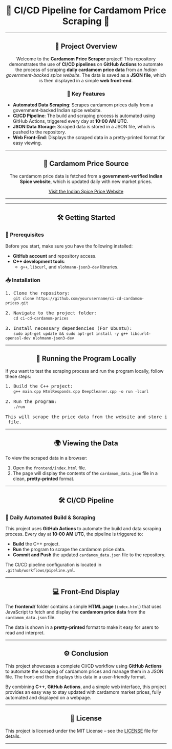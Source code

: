 <h1 align="center">🍃 CI/CD Pipeline for Cardamom Price Scraping 🍃</h1>

<hr />

<h2 align="center">📖 Project Overview</h2>


<p align="center">
  Welcome to the <strong>Cardamom Price Scraper</strong> project! This repository demonstrates the use of <strong>CI/CD pipelines</strong> on <strong>GitHub Actions</strong> to automate the process of scraping <strong>daily cardamom price data</strong> from an <em>Indian government-backed spice website</em>. The data is saved as a <strong>JSON file</strong>, which is then displayed in a simple <strong>web front-end</strong>.
</p>

<h3 align="center">🌟 Key Features</h3>
<ul>
  <li><strong>Automated Data Scraping</strong>: Scrapes cardamom prices daily from a government-backed Indian spice website.</li>
  <li><strong>CI/CD Pipeline</strong>: The build and scraping process is automated using GitHub Actions, triggered every day at <strong>10:00 AM UTC</strong>.</li>
  <li><strong>JSON Data Storage</strong>: Scraped data is stored in a JSON file, which is pushed to the repository.</li>
  <li><strong>Web Front-End</strong>: Displays the scraped data in a pretty-printed format for easy viewing.</li>
</ul>

<hr />

<h2 align="center">🔗 Cardamom Price Source</h2>

<p align="center">
  The cardamom price data is fetched from a <strong>government-verified Indian Spice website</strong>, which is updated daily with new market prices.
</p>

<p align="center">
  <a href="https://www.indianspices.com/marketing/price/domestic/daily-price.html" target="_blank">
    Visit the Indian Spice Price Website
  </a>
</p>
<hr />


<hr />

<h2 align="center">🛠️ Getting Started</h2>

<h3>🔧 Prerequisites</h3>
<p>Before you start, make sure you have the following installed:</p>
<ul>
  <li><strong>GitHub account</strong> and repository access.</li>
  <li><strong>C++ development tools</strong>:
    <ul>
      <li><code>g++</code>, <code>libcurl</code>, and <code>nlohmann-json3-dev</code> libraries.</li>
    </ul>
  </li>
</ul>

<h3>📥 Installation</h3>

<pre>
1. Clone the repository:
   <code>git clone https://github.com/yourusername/ci-cd-cardamom-prices.git</code>

2. Navigate to the project folder:
   <code>cd ci-cd-cardamom-prices</code>

3. Install necessary dependencies (For Ubuntu):
   <code>sudo apt-get update && sudo apt-get install -y g++ libcurl4-openssl-dev nlohmann-json3-dev</code>
</pre>

<hr />

<h2 align="center">🚀 Running the Program Locally</h2>

<p>If you want to test the scraping process and run the program locally, follow these steps:</p>

<pre>
1. Build the C++ project:
   <code>g++ main.cpp HtmlResponds.cpp DeepCleaner.cpp -o run -lcurl</code>

2. Run the program:
   <code>./run</code>

This will scrape the price data from the website and store it in the <code>cardamom_data.json</code> file.
</pre>

<hr />

<h2 align="center">🌍 Viewing the Data</h2>

<p>To view the scraped data in a browser:</p>
<ol>
  <li>Open the <code>frontend/index.html</code> file.</li>
  <li>The page will display the contents of the <code>cardamom_data.json</code> file in a clean, <strong>pretty-printed</strong> format.</li>
</ol>

<hr />

<h2 align="center">🛠️ CI/CD Pipeline</h2>

<h3>📅 Daily Automated Build & Scraping</h3>

<p>This project uses <strong>GitHub Actions</strong> to automate the build and data scraping process. Every day at <strong>10:00 AM UTC</strong>, the pipeline is triggered to:</p>
<ul>
  <li><strong>Build</strong> the C++ project.</li>
  <li><strong>Run</strong> the program to scrape the cardamom price data.</li>
  <li><strong>Commit and Push</strong> the updated <code>cardamom_data.json</code> file to the repository.</li>
</ul>

<p>The CI/CD pipeline configuration is located in <code>.github/workflows/pipeline.yml</code>.</p>

<hr />

<h2 align="center">💻 Front-End Display</h2>

<p>The <strong>frontend/</strong> folder contains a simple <strong>HTML page</strong> (<code>index.html</code>) that uses JavaScript to fetch and display the <strong>cardamom price data</strong> from the <code>cardamom_data.json</code> file.</p>

<p>The data is shown in a <strong>pretty-printed</strong> format to make it easy for users to read and interpret.</p>

<hr />

<h2 align="center">⚙️ Conclusion</h2>

<p>This project showcases a complete CI/CD workflow using <strong>GitHub Actions</strong> to automate the scraping of cardamom prices and manage them in a JSON file. The front-end then displays this data in a user-friendly format.</p>

<p>By combining <strong>C++</strong>, <strong>GitHub Actions</strong>, and a simple web interface, this project provides an easy way to stay updated with cardamom market prices, fully automated and displayed on a webpage.</p>

<hr />

<h2 align="center">📜 License</h2>

<p>This project is licensed under the MIT License – see the <a href="LICENSE">LICENSE</a> file for details.</p>

---

